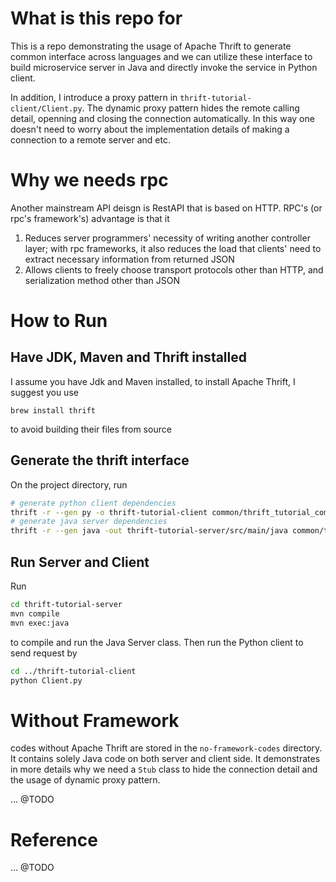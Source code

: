 # What is this repo for 
This is a repo demonstrating the usage of Apache Thrift to generate common interface across languages and we can utilize these interface to build microservice server in Java and directly invoke the service in Python client. 

In addition, I introduce a proxy pattern in `thrift-tutorial-client/Client.py`. The dynamic proxy pattern hides the remote calling detail, openning and closing the connection automatically. In this way one doesn't need to worry about the implementation details of making a connection to a remote server and etc. 

# Why we needs rpc
Another mainstream API deisgn is RestAPI that is based on HTTP. RPC's (or rpc's framework's) advantage is that it 
1. Reduces server programmers' necessity of writing another controller layer; with rpc frameworks, it also reduces the load that clients' need to extract necessary information from returned JSON
2. Allows clients to freely choose transport protocols other than HTTP, and serialization method other than JSON 

# How to Run 
## Have JDK, Maven and Thrift installed
I assume you have Jdk and Maven installed, to install Apache Thrift, I suggest you use 
```
brew install thrift
```
to avoid building their files from source 

## Generate the thrift interface
On the project directory, run
```bash
# generate python client dependencies
thrift -r --gen py -o thrift-tutorial-client common/thrift_tutorial_common.thrift 
# generate java server dependencies
thrift -r --gen java -out thrift-tutorial-server/src/main/java common/thrift_tutorial_common.thrift
```

## Run Server and Client
Run 
```bash
cd thrift-tutorial-server
mvn compile
mvn exec:java
```
to compile and run the Java Server class. Then run the Python client to send request by
```bash
cd ../thrift-tutorial-client
python Client.py
```


# Without Framework
codes without Apache Thrift are stored in the `no-framework-codes` directory. It contains solely Java code on both server and client side. It demonstrates in more details why we need a `Stub` class to hide the connection detail and the usage of dynamic proxy pattern. 

... @TODO

# Reference 
... @TODO
